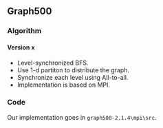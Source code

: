 ## Graph500

### Algorithm

#### Version x

- Level-synchronized BFS.
- Use 1-d partiton to distribute the graph.
- Synchronize each level using All-to-all.
- Implementation is based on MPI.

### Code

Our implementation goes in `graph500-2.1.4\mpi\src`.